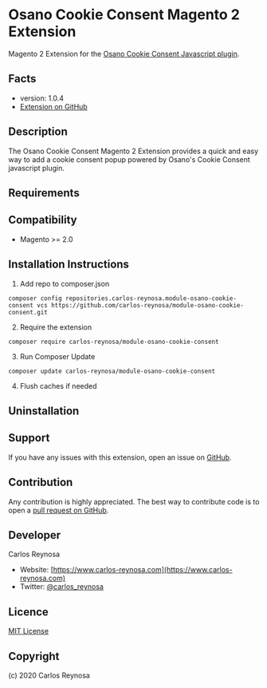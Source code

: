 Osano Cookie Consent Magento 2 Extension
=====================
Magento 2 Extension for the [Osano Cookie Consent Javascript plugin](https://www.osano.com/cookieconsent).

Facts
-----
- version: 1.0.4
- [Extension on GitHub](https://github.com/carlosreynosa/CarlosReynosa_OsanoCookieConsent)

Description
-----------
The Osano Cookie Consent Magento 2 Extension provides a quick and easy way to add a cookie consent popup powered by Osano's Cookie Consent javascript plugin. 

Requirements
------------

Compatibility
-------------
- Magento >= 2.0

Installation Instructions
-------------------------

1. Add repo to composer.json

```composer config repositories.carlos-reynosa.module-osano-cookie-consent vcs https://github.com/carlos-reynosa/module-osano-cookie-consent.git```

2. Require the extension

`composer require carlos-reynosa/module-osano-cookie-consent`

3. Run Composer Update

`composer update carlos-reynosa/module-osano-cookie-consent`

4. Flush caches if needed 


Uninstallation
--------------

Support
-------
If you have any issues with this extension, open an issue on [GitHub](https://github.com/carlosreynosa/CarlosReynosa_OsanoCookieConsent/issues).

Contribution
------------
Any contribution is highly appreciated. The best way to contribute code is to open a [pull request on GitHub](https://help.github.com/articles/using-pull-requests).

Developer
---------
Carlos Reynosa

- Website: [https://www.carlos-reynosa.com](https://www.carlos-reynosa.com)
- Twitter: [@carlos_reynosa](https://twitter.com/carlos_reynosa)

Licence
-------
[MIT License](https://github.com/carlos-reynosa/module-osano-cookie-consent/blob/master/LICENSE)

Copyright
---------
(c) 2020 Carlos Reynosa
